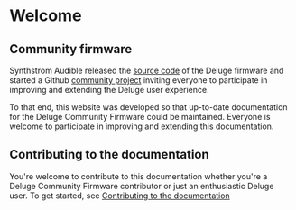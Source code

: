 # Welcome

## Community firmware

Synthstrom Audible released the [source code](https://synthstrom.com/open/) of the Deluge firmware and started a Github [community project](https://github.com/SynthstromAudible/DelugeFirmware) inviting everyone to participate in improving and extending the Deluge user experience.

To that end, this website was developed so that up-to-date documentation for the Deluge Community Firmware could be maintained. Everyone is welcome to participate in improving and extending this documentation.

## Contributing to the documentation

You're welcome to contribute to this documentation whether you're a Deluge Community Firmware contributor or just an enthusiastic Deluge user. To get started, see [Contributing to the documentation](contributing/contributing-to-the-docs.md)
